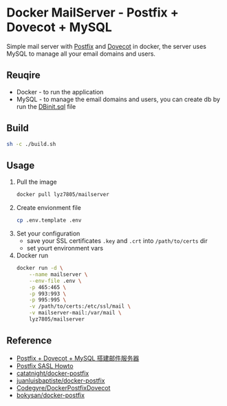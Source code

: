 # Docker MailServer - Postfix + Dovecot + MySQL
Simple mail server with [Postfix](https://www.postfix.org) and [Dovecot](https://www.dovecot.org/) in docker, the server uses MySQL to manage all your email domains and users.

## Reuqire
* Docker - to run the application
* MySQL - to manage the email domains and users, you can create db by run the [DBinit.sql](DBinit.sql) file

## Build
```sh
sh -c ./build.sh
```

## Usage
1. Pull the image
    ```sh
    docker pull lyz7805/mailserver
    ```
2. Create envionment file
    ```sh
    cp .env.template .env
    ```
3. Set your configuration
    * save your SSL certificates `.key` and `.crt` into `/path/to/certs` dir
    * set yourt environment vars
4. Docker run
    ```sh
    docker run -d \
        --name mailserver \
        --env-file .env \
        -p 465:465 \
        -p 993:993 \
        -p 995:995 \
        -v /path/to/certs:/etc/ssl/mail \
        -v mailserver-mail:/var/mail \
        lyz7805/mailserver
    ```

## Reference
* [Postfix + Dovecot + MySQL 搭建邮件服务器](https://my.oschina.net/barat/blog/4965904)
* [Postfix SASL Howto](https://www.postfix.org/SASL_README.html)
* [catatnight/docker-postfix](https://github.com/catatnight/docker-postfix)
* [juanluisbaptiste/docker-postfix](https://github.com/juanluisbaptiste/docker-postfix)
* [Codegyre/DockerPostfixDovecot](https://github.com/Codegyre/DockerPostfixDovecot)
* [bokysan/docker-postfix](https://github.com/bokysan/docker-postfix)